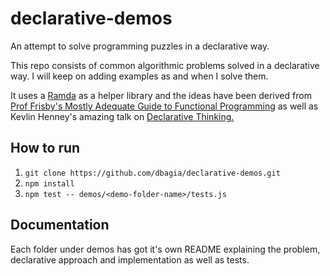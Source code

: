 # declarative-demos
An attempt to solve programming puzzles in a declarative way. 

This repo consists of common algorithmic problems solved in a declarative way. I will keep on adding examples as and when I solve them. 

It uses a [Ramda](http://ramdajs.com/) as a helper library and the ideas have been derived from [Prof Frisby's Mostly Adequate Guide to Functional Programming](https://drboolean.gitbooks.io/mostly-adequate-guide/) as well as Kevlin Henney's amazing talk on [Declarative Thinking.](https://www.youtube.com/watch?v=NSzsYWckGd4)

## How to run

1. `git clone https://github.com/dbagia/declarative-demos.git`
2. `npm install`
3. `npm test -- demos/<demo-folder-name>/tests.js`

## Documentation

Each folder under demos has got it's own README explaining the problem, declarative approach and implementation as well as tests.